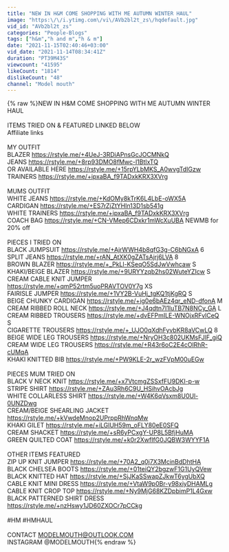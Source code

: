 ```yaml
---
title: "NEW IN H&M COME SHOPPING WITH ME AUTUMN WINTER HAUL"
image: "https:\/\/i.ytimg.com\/vi\/AVb2bl2t_zs\/hqdefault.jpg"
vid_id: "AVb2bl2t_zs"
categories: "People-Blogs"
tags: ["h&m","h and m","h & m"]
date: "2021-11-15T02:40:46+03:00"
vid_date: "2021-11-14T08:34:41Z"
duration: "PT39M43S"
viewcount: "41595"
likeCount: "1814"
dislikeCount: "48"
channel: "Model mouth"
---
```

{% raw %}NEW IN H&amp;M COME SHOPPING WITH ME AUTUMN WINTER HAUL<br /><br />ITEMS TRIED ON &amp; FEATURED LINKED BELOW <br />Affiliate links <br /><br />MY OUTFIT<br />BLAZER <a rel="nofollow" target="blank" href="https://rstyle.me/+4UeJ-3RDiAPnsGcJOCMNkQ">https://rstyle.me/+4UeJ-3RDiAPnsGcJOCMNkQ</a><br />JEANS <a rel="nofollow" target="blank" href="https://rstyle.me/+8rp93DMO8fMwc-l1BtIxTQ">https://rstyle.me/+8rp93DMO8fMwc-l1BtIxTQ</a><br />OR AVAILABLE HERE <a rel="nofollow" target="blank" href="https://rstyle.me/+15rpYLbMKS_A0wvgTdIGzw">https://rstyle.me/+15rpYLbMKS_A0wvgTdIGzw</a><br />TRAINERS <a rel="nofollow" target="blank" href="https://rstyle.me/+ipxaBA_f9TADxkKRX3XVrg">https://rstyle.me/+ipxaBA_f9TADxkKRX3XVrg</a>  <br /><br />MUMS OUTFIT <br />WHITE JEANS <a rel="nofollow" target="blank" href="https://rstyle.me/+KdOMy8kTrK6L4LbE-oWX5A">https://rstyle.me/+KdOMy8kTrK6L4LbE-oWX5A</a><br />CARDIGAN <a rel="nofollow" target="blank" href="https://rstyle.me/+ES7rZjZtYHln13D1sb541g">https://rstyle.me/+ES7rZjZtYHln13D1sb541g</a><br />WHITE TRAINERS <a rel="nofollow" target="blank" href="https://rstyle.me/+ipxaBA_f9TADxkKRX3XVrg">https://rstyle.me/+ipxaBA_f9TADxkKRX3XVrg</a>  <br />COACH BAG <a rel="nofollow" target="blank" href="https://rstyle.me/+CN-VMep6CDxkr1mWcXuUBA">https://rstyle.me/+CN-VMep6CDxkr1mWcXuUBA</a> NEWMB for 20% off<br /><br />PIECES I TRIED ON<br />BLACK JUMPSUIT <a rel="nofollow" target="blank" href="https://rstyle.me/+AjrWWH4b8qfG3g-C6bNGxA">https://rstyle.me/+AjrWWH4b8qfG3g-C6bNGxA</a> 6<br />SPLIT JEANS <a rel="nofollow" target="blank" href="https://rstyle.me/+rAN_AtXK0gZATsAjrj6LVA">https://rstyle.me/+rAN_AtXK0gZATsAjrj6LVA</a> 8<br />BROWN BLAZER <a rel="nofollow" target="blank" href="https://rstyle.me/+_PkLl-KSeqO5SdJwVwhcaw">https://rstyle.me/+_PkLl-KSeqO5SdJwVwhcaw</a> S<br />KHAKI/BEIGE BLAZER <a rel="nofollow" target="blank" href="https://rstyle.me/+9URYYzqb2hs02WuteYZIcw">https://rstyle.me/+9URYYzqb2hs02WuteYZIcw</a> S<br />CREAM CABLE KNIT JUMPER <a rel="nofollow" target="blank" href="https://rstyle.me/+qmP52rtm5uoPRAVTOV0Y7g">https://rstyle.me/+qmP52rtm5uoPRAVTOV0Y7g</a> XS<br />FAIRISLE JUMPER <a rel="nofollow" target="blank" href="https://rstyle.me/+1VY2B-VuHj_tgKQ1tjKgRQ">https://rstyle.me/+1VY2B-VuHj_tgKQ1tjKgRQ</a> S<br />BEIGE CHUNKY CARDIGAN <a rel="nofollow" target="blank" href="https://rstyle.me/+ig0e6bAEz4qr_eND-dfonA">https://rstyle.me/+ig0e6bAEz4qr_eND-dfonA</a> M<br />CREAM RIBBED ROLL NECK <a rel="nofollow" target="blank" href="https://rstyle.me/+J4qdtn7I1luTB7N8NCy_GA">https://rstyle.me/+J4qdtn7I1luTB7N8NCy_GA</a> L<br />CREAM RIBBED TROUSERS <a rel="nofollow" target="blank" href="https://rstyle.me/+dvEFPmILE-WNOjxRFvlCeQ">https://rstyle.me/+dvEFPmILE-WNOjxRFvlCeQ</a> S<br />CIGARETTE TROUSERS <a rel="nofollow" target="blank" href="https://rstyle.me/+_UJO0qXdhFyvbKR8aVCwLQ">https://rstyle.me/+_UJO0qXdhFyvbKR8aVCwLQ</a> 8<br />BEIGE WIDE LEG TROUSERS <a rel="nofollow" target="blank" href="https://rstyle.me/+NryOH3c802UKMsFJlF_giQ">https://rstyle.me/+NryOH3c802UKMsFJlF_giQ</a><br />CREAM WIDE LEG TROUSERS <a rel="nofollow" target="blank" href="https://rstyle.me/+R43r6oC2E4cOlRhR-cUMqA">https://rstyle.me/+R43r6oC2E4cOlRhR-cUMqA</a><br />KHAKI KNITTED BIB <a rel="nofollow" target="blank" href="https://rstyle.me/+PW9KLE-2r_wzFVpM00uEGw">https://rstyle.me/+PW9KLE-2r_wzFVpM00uEGw</a><br /><br />PIECES MUM TRIED ON<br />BLACK V NECK KNIT <a rel="nofollow" target="blank" href="https://rstyle.me/+x7VtcmgZSSxfFU9DKI-p-w">https://rstyle.me/+x7VtcmgZSSxfFU9DKI-p-w</a><br />STRIPE SHIRT <a rel="nofollow" target="blank" href="https://rstyle.me/+ZAu3Rh6C9U_HSihvOAcbJg">https://rstyle.me/+ZAu3Rh6C9U_HSihvOAcbJg</a><br />WHITE COLLARLESS SHIRT <a rel="nofollow" target="blank" href="https://rstyle.me/+W4K6qVsxm8U0Ul-0UNZDwg">https://rstyle.me/+W4K6qVsxm8U0Ul-0UNZDwg</a><br />CREAM/BEIGE SHEARLING JACKET <a rel="nofollow" target="blank" href="https://rstyle.me/+kVwdeMnop2UPrppRhWnqMw">https://rstyle.me/+kVwdeMnop2UPrppRhWnqMw</a><br />KHAKI GILET <a rel="nofollow" target="blank" href="https://rstyle.me/+iLGlUH59m_oFLY80eE0SFQ">https://rstyle.me/+iLGlUH59m_oFLY80eE0SFQ</a><br />CREAM SHACKET <a rel="nofollow" target="blank" href="https://rstyle.me/+sR6yPCxgY-UP8L5BfjHuMA">https://rstyle.me/+sR6yPCxgY-UP8L5BfjHuMA</a><br />GREEN QUILTED COAT <a rel="nofollow" target="blank" href="https://rstyle.me/+k0r2XwfIfG0JQBW3WYYF1A">https://rstyle.me/+k0r2XwfIfG0JQBW3WYYF1A</a><br /><br />OTHER ITEMS FEATURED<br />ZIP UP KNIT JUMPER <a rel="nofollow" target="blank" href="https://rstyle.me/+70A2_q0j7X3McinBdDhtHA">https://rstyle.me/+70A2_q0j7X3McinBdDhtHA</a> <br />BLACK CHELSEA BOOTS <a rel="nofollow" target="blank" href="https://rstyle.me/+01teiQY2bgzwF1G1UyQVew">https://rstyle.me/+01teiQY2bgzwF1G1UyQVew</a><br />BLACK KNITTED HAT <a rel="nofollow" target="blank" href="https://rstyle.me/+SjJKaSSwapZJkwT6ygUbXQ">https://rstyle.me/+SjJKaSSwapZJkwT6ygUbXQ</a><br />CABLE KNIT MINI DRESS <a rel="nofollow" target="blank" href="https://rstyle.me/+VtaW9p0Br-y98xiyDHAMLg">https://rstyle.me/+VtaW9p0Br-y98xiyDHAMLg</a><br />CABLE KNIT CROP TOP <a rel="nofollow" target="blank" href="https://rstyle.me/+Ny9MjG68KZDpbimP1L4Gxw">https://rstyle.me/+Ny9MjG68KZDpbimP1L4Gxw</a><br />BLACK PATTERNED SHIRT DRESS <a rel="nofollow" target="blank" href="https://rstyle.me/+nzHswy1JD60ZXOCr7pCCkg">https://rstyle.me/+nzHswy1JD60ZXOCr7pCCkg</a><br /><br />#HM #HMHAUL <br /><br />CONTACT MODELMOUTH@OUTLOOK.COM<br />INSTAGRAM @MODELMOUTH{% endraw %}
